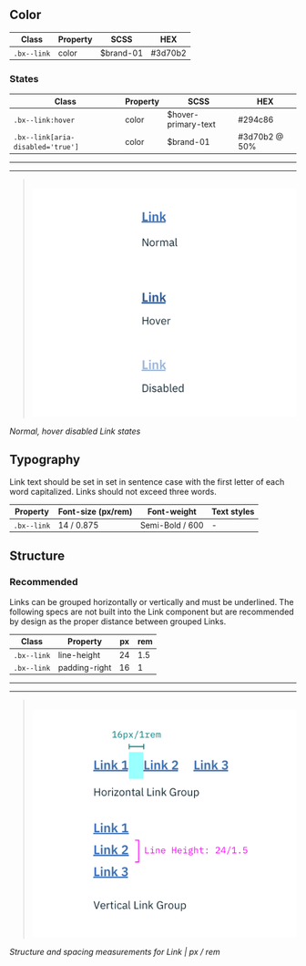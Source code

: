 ## Color

| Class     | Property | SCSS    | HEX           |
|-----------|----------|---------|---------------|
|`.bx--link`| color    |$brand-01| #3d70b2       |

### States

| Class                            | Property | SCSS                | HEX           |
|----------------------------------|----------|---------------------|---------------|
| `.bx--link:hover`                | color    | $hover-primary-text | #294c86       |
| `.bx--link[aria-disabled='true']`| color    | $brand-01           | #3d70b2 @ 50% |

---
***
> 
![Example of normal, hover, and disabled link states](images/link-style-1.png)

_Normal, hover disabled Link states_

## Typography

Link text should be set in set in sentence case with the first letter of each word capitalized. Links should not exceed three words.

| Property    | Font-size (px/rem) | Font-weight    | Text styles |
|-------------|--------------------|----------------|-------------|
| `.bx--link` | 14 / 0.875         | Semi-Bold / 600| -           |

## Structure

### Recommended

Links can be grouped horizontally or vertically and must be underlined. The following specs are not built into the Link component but are recommended by design as the proper distance between grouped Links.

| Class     | Property      | px | rem  |
|-----------|---------------|----|------|
|`.bx--link`| line-height   | 24 | 1.5  |
|`.bx--link`| padding-right | 16 | 1    |

---
***
> 
![Link structure and spacing measurements ](images/link-style-2.png)

_Structure and spacing measurements for Link | px / rem_
